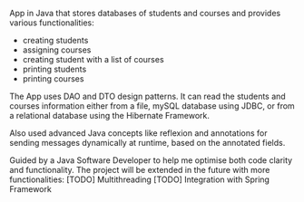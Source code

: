 App in Java that stores databases of students and courses and provides various functionalities:
- creating students
- assigning courses
- creating student with a list of courses
- printing students
- printing courses

The App uses DAO and DTO design patterns. It can read the students and courses information
either from a file, mySQL database using JDBC, or from a relational database using the
Hibernate Framework.

Also used advanced Java concepts like reflexion and annotations for sending messages
dynamically at runtime, based on the annotated fields.

Guided by a Java Software Developer to help me optimise both code clarity and functionality.
The project will be extended in the future with more functionalities:
[TODO] Multithreading
[TODO] Integration with Spring Framework
